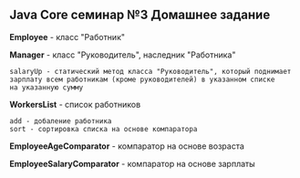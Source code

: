## Java Core семинар №3 Домашнее задание

**Employee** - класс "Работник"

**Manager** - класс "Руководитель", наследник "Работника"

    salaryUp - статический метод класса "Руководитель", который поднимает 
    зарплату всем работникам (кроме руководителей) в указанном списке 
    на указанную сумму

**WorkersList** - список работников

    add - добаление работника
    sort - сортировка списка на основе компаратора

**EmployeeAgeComparator** - компаратор на основе возраста

**EmployeeSalaryComparator** - компаратор на основе зарплаты